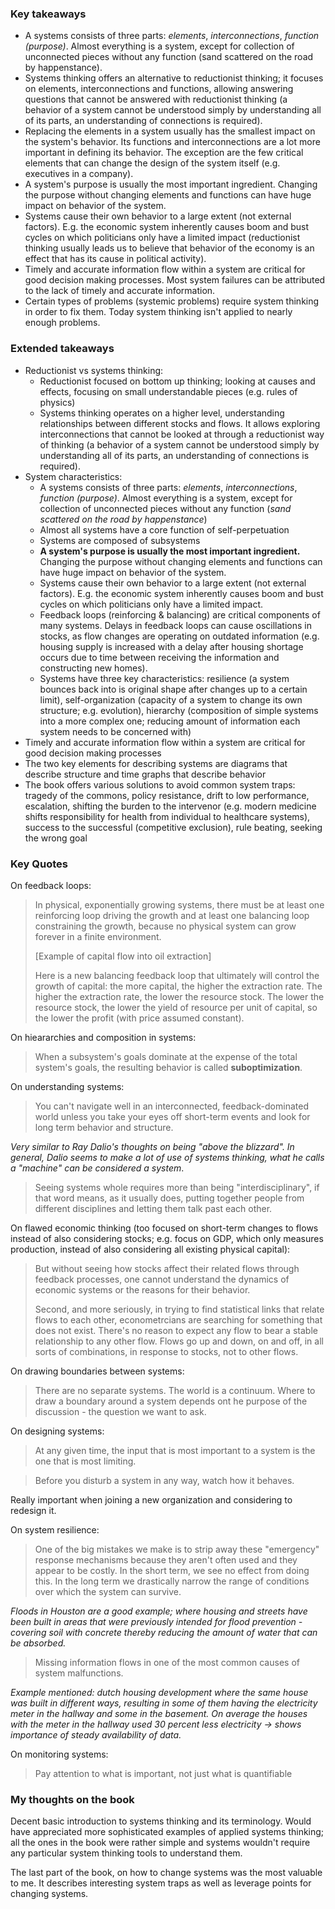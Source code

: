 ### Key takeaways

- A systems consists of three parts: *elements*, *interconnections*, *function (purpose)*. Almost everything is a system, except for collection of unconnected pieces without any function (sand scattered on the road by happenstance).
- Systems thinking offers an alternative to reductionist thinking; it focuses on elements, interconnections and functions, allowing answering questions that cannot be answered with reductionist thinking (a behavior of a system cannot be understood simply by understanding all of its parts, an understanding of connections is required).
- Replacing the elements in a system usually has the smallest impact on the system's behavior. Its functions and interconnections are a lot more important in defining its behavior. The exception are the few critical elements that can change the design of the system itself (e.g. executives in a company).
- A system's purpose is usually the most important ingredient. Changing the purpose without changing elements and functions can have huge impact on behavior of the system.
- Systems cause their own behavior to a large extent (not external factors). E.g. the economic system inherently causes boom and bust cycles on which politicians only have a limited impact (reductionist thinking usually leads us to believe that behavior of the economy is an effect that has its cause in political activity).
- Timely and accurate information flow within a system are critical for good decision making processes. Most system failures can be attributed to the lack of timely and accurate information.
- Certain types of problems (systemic problems) require system thinking in order to fix them. Today system thinking isn't applied to nearly enough problems.

### Extended takeaways

- Reductionist vs systems thinking:
  - Reductionist focused on bottom up thinking; looking at causes and effects, focusing on small understandable pieces (e.g. rules of physics)
  - Systems thinking operates on a higher level, understanding relationships between different stocks and flows. It allows exploring interconnections that cannot be looked at through a reductionist way of thinking (a behavior of a system cannot be understood simply by understanding all of its parts, an understanding of connections is required).
- System characteristics:
  - A systems consists of three parts: *elements*, *interconnections*, *function (purpose)*. Almost everything is a system, except for collection of unconnected pieces without any function (*sand scattered on the road by happenstance*)
  - Almost all systems have a core function of self-perpetuation
  - Systems are composed of subsystems
  - **A system's purpose is usually the most important ingredient.** Changing the purpose without changing elements and functions can have huge impact on behavior of the system.
  - Systems cause their own behavior to a large extent (not external factors). E.g. the economic system inherently causes boom and bust cycles on which politicians only have a limited impact.
  - Feedback loops (reinforcing & balancing) are critical components of many systems. Delays in feedback loops can cause oscillations in stocks, as flow changes are operating on outdated information (e.g. housing supply is increased with a delay after housing shortage occurs due to time between receiving the information and constructing new homes).
  - Systems have three key characteristics: resilience (a system bounces back into is original shape after changes up to a certain limit), self-organization (capacity of a system to change its own structure; e.g. evolution), hierarchy (composition of simple systems into a more complex one; reducing amount of information each system needs to be concerned with)
- Timely and accurate information flow within a system are critical for good decision making processes
- The two key elements for describing systems are diagrams that describe structure and time graphs that describe behavior
- The book offers various solutions to avoid common system traps: tragedy of the commons, policy resistance, drift to low performance, escalation, shifting the burden to the intervenor (e.g. modern medicine shifts responsibility for health from individual to healthcare systems), success to the successful (competitive exclusion), rule beating, seeking the wrong goal

### Key Quotes

On feedback loops:

> In physical, exponentially growing systems, there must be at least one reinforcing loop driving the growth and at least one balancing loop constraining the growth, because no physical system can grow forever in a finite environment.
>
> [Example of capital flow into oil extraction]
>
> Here is a new balancing feedback loop that ultimately will control the growth of capital: the more capital, the higher the extraction rate. The higher the extraction rate, the lower the resource stock. The lower the resource stock, the lower the yield of resource per unit of capital, so the lower the profit (with price assumed constant).

On hieararchies and composition in systems:

> When a subsystem's goals dominate at the expense of the total system's goals, the resulting behavior is called **suboptimization**.

On understanding systems:

> You can't navigate well in an interconnected, feedback-dominated world unless you take your eyes off short-term events and look for long term behavior and structure.

*Very similar to Ray Dalio's thoughts on being "above the blizzard". In general, Dalio seems to make a lot of use of systems thinking, what he calls a "machine" can be considered a system*.

> Seeing systems whole requires more than being "interdisciplinary", if that word means, as it usually does, putting together people from different disciplines and letting them talk past each other.

On flawed economic thinking (too focused on short-term changes to flows instead of also considering stocks; e.g. focus on GDP, which only measures production, instead of also considering all existing physical capital):

> But without seeing how stocks affect their related flows through feedback processes, one cannot understand the dynamics of economic systems or the reasons for their behavior. 
>
> Second, and more seriously, in trying to find statistical links that relate flows to each other, econometrcians are searching for something that does not exist. There's no reason to expect any flow to bear a stable relationship to any other flow. Flows go up and down, on and off, in all sorts of combinations, in response to stocks, not to other flows.

On drawing boundaries between systems:

> There are no separate systems. The world is a continuum. Where to draw a boundary around a system depends ont he purpose of the discussion - the question we want to ask.

On designing systems:

> At any given time, the input that is most important to a system is the one that is most limiting.

> Before you disturb a system in any way, watch how it behaves.

Really important when joining a new organization and considering to redesign it.

On system resilience:

> One of the big mistakes we make is to strip away these "emergency" response mechanisms because they aren't often used and they appear to be costly. In the short term, we see no effect from doing this. In the long term we drastically narrow the range of conditions over which the system can survive.

*Floods in Houston are a good example; where housing and streets have been built in areas that were previously intended for flood prevention - covering soil with concrete thereby reducing the amount of water that can be absorbed.*

> Missing information flows in one of the most common causes of system malfunctions.

*Example mentioned: dutch housing development where the same house was built in different ways, resulting in some of them having the electricity meter in the hallway and some in the basement. On average the houses with the meter in the hallway used 30 percent less electricity -> shows importance of steady availability of data.*

On monitoring systems:

> Pay attention to what is important, not just what is quantifiable

### My thoughts on the book

Decent basic introduction to systems thinking and its terminology. Would have appreciated more sophisticated examples of applied systems thinking; all the ones in the book were rather simple and systems wouldn't require any particular system thinking tools to understand them.

The last part of the book, on how to change systems was the most valuable to me. It describes interesting system traps as well as leverage points for changing systems.

